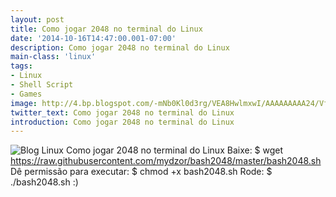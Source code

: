 ```yaml
---
layout: post
title: Como jogar 2048 no terminal do Linux
date: '2014-10-16T14:47:00.001-07:00'
description: Como jogar 2048 no terminal do Linux
main-class: 'linux'
tags:
- Linux
- Shell Script
- Games
image: http://4.bp.blogspot.com/-mNb0Kl0d3rg/VEA8HwlmxwI/AAAAAAAAA24/VfuxWfSzF_o/s72-c/2048.png
twitter_text: Como jogar 2048 no terminal do Linux
introduction: Como jogar 2048 no terminal do Linux
---
```

![Blog Linux](http://4.bp.blogspot.com/-mNb0Kl0d3rg/VEA8HwlmxwI/AAAAAAAAA24/VfuxWfSzF_o/s320/2048.png "Blog Linux")
Como jogar 2048 no terminal do Linux
Baixe:
$ wget https://raw.githubusercontent.com/mydzor/bash2048/master/bash2048.sh
Dê permissão para executar:
$ chmod +x bash2048.sh 
Rode:
$ ./bash2048.sh
:)
